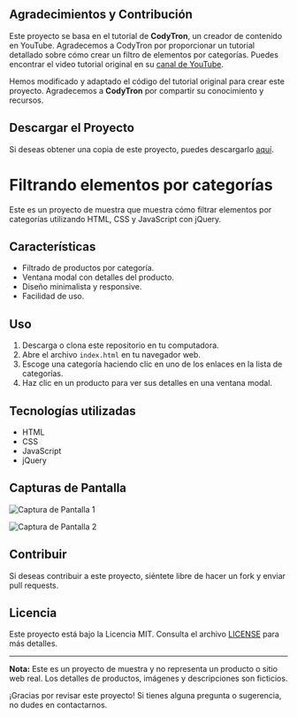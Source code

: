 ## Agradecimientos y Contribución

Este proyecto se basa en el tutorial de **CodyTron**, un creador de contenido en YouTube. Agradecemos a CodyTron por proporcionar un tutorial detallado sobre cómo crear un filtro de elementos por categorías. Puedes encontrar el video tutorial original en su [canal de YouTube](https://www.youtube.com/watch?v=UH7Xtn4J5ZM).

Hemos modificado y adaptado el código del tutorial original para crear este proyecto. Agradecemos a **CodyTron** por compartir su conocimiento y recursos.

## Descargar el Proyecto

Si deseas obtener una copia de este proyecto, puedes descargarlo [aquí](https://www.mediafire.com/file/cc98g19amm721s6/Filtrando_elemetos.rar).

# Filtrando elementos por categorías

Este es un proyecto de muestra que muestra cómo filtrar elementos por categorías utilizando HTML, CSS y JavaScript con jQuery.

## Características

- Filtrado de productos por categoría.
- Ventana modal con detalles del producto.
- Diseño minimalista y responsive.
- Facilidad de uso.

## Uso

1. Descarga o clona este repositorio en tu computadora.
2. Abre el archivo `index.html` en tu navegador web.
3. Escoge una categoría haciendo clic en uno de los enlaces en la lista de categorías.
4. Haz clic en un producto para ver sus detalles en una ventana modal.

## Tecnologías utilizadas

- HTML
- CSS
- JavaScript
- jQuery

## Capturas de Pantalla

![Captura de Pantalla 1](screenshots/screenshot1.png)

![Captura de Pantalla 2](screenshots/screenshot2.png)

## Contribuir

Si deseas contribuir a este proyecto, siéntete libre de hacer un fork y enviar pull requests.

## Licencia

Este proyecto está bajo la Licencia MIT. Consulta el archivo [LICENSE](LICENSE) para más detalles.

---

**Nota:** Este es un proyecto de muestra y no representa un producto o sitio web real. Los detalles de productos, imágenes y descripciones son ficticios.

¡Gracias por revisar este proyecto! Si tienes alguna pregunta o sugerencia, no dudes en contactarnos.
